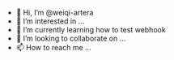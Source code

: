 - 👋 Hi, I’m @weiqi-artera
- 👀 I’m interested in ...
- 🌱 I’m currently learning how to test webhook
- 💞️ I’m looking to collaborate on ...
- 📫 How to reach me ...

<!---
weiqi-artera/weiqi-artera is a ✨ special ✨ repository because its `README.md` (this file) appears on your GitHub profile.
You can click the Preview link to take a look at your changes.
--->
